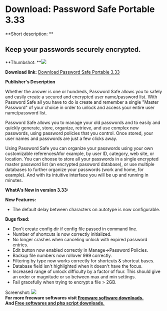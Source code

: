 # Download: Password Safe Portable 3.33

**Short description: **

## Keep your passwords securely encrypted.

  
**Thumbshot: **![](http://www.freewarefiles.com/screenshot/pwordsafe32_md.jpg)   
  
**Download link:** [Download Password Safe Portable 3.33](http://freesoftwares.boysofts.com/Password-Safe-Portable_program_62954.html)  
  

**Publisher's Description**  
  

Whether the answer is one or hundreds, Password Safe allows you to safely and
easily create a secured and encrypted user name/password list. With Password
Safe all you have to do is create and remember a single "Master Password" of
your choice in order to unlock and access your entire user name/password list.

Password Safe allows you to manage your old passwords and to easily and
quickly generate, store, organize, retrieve, and use complex new passwords,
using password policies that you control. Once stored, your user names and
passwords are just a few clicks away.

Using Password Safe you can organize your passwords using your own
customizable referencesAfor example, by user ID, category, web site, or
location. You can choose to store all your passwords in a single encrypted
master password list (an encrypted password database), or use multiple
databases to further organize your passwords (work and home, for example). And
with its intuitive interface you will be up and running in minutes.

**WhatA's New in version 3.33:**

**New Features:**

  * The default delay between characters on autotype is now configurable. 

**Bugs fixed:**

  * Don't create config dir if config file passed in command line. 
  * Number of shortcuts is now correctly initialized. 
  * No longer crashes when canceling unlock with expired password entries. 
  * Edit button now enabled correctly in Manage->Password Policies. 
  * Backup file numbers now rollover 999 correctly. 
  * Filtering by type now works correctly for shortcuts & shortcut bases. 
  * Database field isn't highlighted when it doesn't have the focus. 
  * Increased range of unlock difficulty by a factor of four. This should give an order or magnitude or so between max and min settings. 
  * Fail gracefully when trying to encrypt a file > 2GB. 

  
  
Screenshot: ![](http://www.freewarefiles.com/screenshot/pwordsafe32.jpg)  
**For more freeware softwares visit [Freeware software downloads.](http://freesoftwares.boysofts.com/)**   
**And [Free softwares and php script downloads.](http://www.boysofts.com/)**

